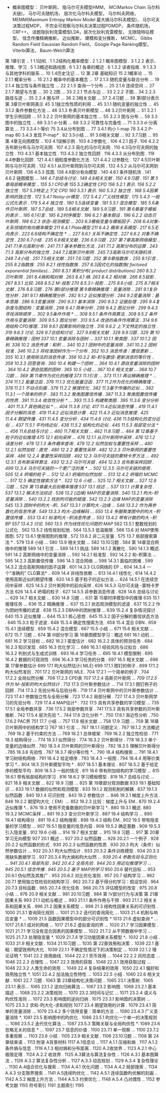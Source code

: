 - 概率图模型：
贝叶斯网，
隐马尔可夫模型HMM，
MC(Markov Chain 马尔科夫链)，
马尔可夫随机场，
层次化马尔科夫模型，
马尔科夫网络，
MEMM(Maximum Entropy Markov Model 最大熵马尔科夫模型)，
马尔可夫决策过程MDP，
不完全可观察马尔科夫决策过程POMDP，
条件随机场，CRF++，
话题隐狄利克雷模型LDA，层次化狄利克雷模型，
无限隐特征模型，
信念传播精确推断，
近似推断，
建模和变分推断，
MCMC，
Gibbs Random Field
Gaussian Random Field，
Google Page Ranking模型，
Viterbi算法，
Baum-Welch算法


第 1章引言 .. 1
1.1动机 . 1
1.2结构化概率模型 . 2
1.2.1 概率图模型 . 3
1.2.2 表示、推理、学习 . 5
1.3概述和路线图 . 6
1.3.1 各章的概述 . 6
1.3.2 读者指南 . 9
1.3.3 与其他学科的联系 ... 10
1.4历史注记 ... 12
第 2章 基础知识 15
2.1概率论 ... 15
2.1.1 概率分布 ... 15
2.1.2 概率中的基本概念 ... 17
2.1.3 随机变量与联合分布 ... 19
2.1.4 独立性与条件独立性 ... 22
2.1.5 查询一个分布 ... 25
2.1.6 连续空间 ... 27
2.1.7 期望与方差 ... 30
2.2图 ... 33
2.2.1 节点与边 ... 33
2.2.2 子图... 34
2.2.3 路径与迹 ... 35
2.2.4 圈与环 ... 36
2.3相关文献 ... 37
2.4习题 ... 38
第Ⅰ部分表示
第 3章贝叶斯网表示 45
3.1独立性性质的利用 ... 45
3.1.1 随机变量的独立性 ... 45
3.1.2 条件参数化方法 ... 46
3.1.3 朴素贝叶斯模型 ... 48
3.2贝叶斯网 ... 51
3.2.1 学生示例回顾 ... 51
3.2.2 贝叶斯网的基本独立性 ... 55
3.2.3 图与分布 ... 59
3.3图中的独立性 ... 68
3.3.1 d-分离 ... 68
3.3.2 可靠性与完备性 ... 71
3.3.3 d-分离算法 ... 73
3.3.4 I-等价 75
3.4从分布到图 ... 77
3.4.1 昀小 I-map 78
3.4.2 P-map 80
3.4.3 发现 P-map* . 82
3.5小结 ... 91
3.6相关文献 ... 92
3.7习题 ... 95
第 4章无向图模型 .. 103
4.1误解示例 . 103
4.2参数化 . 106
4.2.1 因子. 106
4.2.2 吉布斯分布与马尔可夫网 . 107
4.2.3 简化的马尔可夫网 . 110
4.3马尔可夫网的独立性 . 113
4.3.1 基本独立性 . 113
4.3.2 独立性回顾 . 116
4.3.3 从分布到图 . 119
4.4参数化回顾 . 121
4.4.1 细粒度参数化方法 . 121
4.4.2 过参数化 . 127
4.5贝叶斯网与马尔可夫网 . 132
4.5.1 从贝叶斯网到马尔可夫网 . 132
4.5.2 从马尔可夫网到贝叶斯网 . 136
4.5.3 弦图. 138
4.6部分有向模型 . 140
4.6.1 条件随机场 . 141
4.6.2 链图模型 *... 146
4.7总结与讨论 . 149
4.8相关文献 . 150
4.9习题 . 151
第 5章局部概率模型 .. 155
5.1 CPD表 155
5.2确定性 CPD 156
5.2.1 表示. 156
5.2.2 独立性 . 157
5.3特定上下文 CPD 160
5.3.1 表示. 160
5.3.2 独立性 . 168
5.4因果影响的独立性 . 172
5.4.1 Noisy-or模型 . 172
5.4.2 广义线性模型 . 175
5.4.3 一般公式化表示 . 179
5.4.4 独立性 . 180
5.5连续变量 . 181
5.5.1 混合模型 . 185
5.6条件贝叶斯网 . 187
5.7总结 . 189
5.8相关文献 . 189
5.9习题 . 191
第 6章基于模板的表示 .. 195
6.1引言 . 195
6.2时序模型 . 196
6.2.1 基本假设 . 196
6.2.2 动态贝叶斯网 . 198
6.2.3 状态-观测模型 ... 203
6.3模板变量与模板因子 . 208
6.4对象-关系领域的有向概率模型 211
6.4.1 Plate模型 211
6.4.2 概率关系模型 . 217
6.5无向表示 . 223
6.6结构不确定性 * ... 227
6.6.1 关系不确定性 . 227
6.6.2 对象不确定性 . 230
6.7小结 . 235
6.8相关文献 . 236
6.9习题 . 237
第 7章高斯网络模型 .. 241
7.1多元高斯分布 . 241
7.1.1 基本参数化方法 . 241
7.1.2 高斯分布的运算 . 243
7.1.3 高斯分布的独立性 . 244
7.2高斯贝叶斯网 . 245
7.3高斯马尔可夫随机场 . 248
7.4小结 . 251
7.5相关文献 . 251
7.6习题 . 252
第 8章指数族 .. 255
8.1引言 . 255
8.2指数族 . 255
8.2.1 线性指数族 . 257
8.3因式化的指数族( factored exponential families)... 260
8.3.1 乘积分布( product distributions) 260
8.3.2 贝叶斯网 . 261
8.4熵和相对熵 . 263
8.4.1 熵. 263
8.4.2 相对熵 . 266
8.5投影 . 267
8.5.1 比较. 268
8.5.2 M-投影 270
8.5.3 I-投影 .. 275
8.6小结 . 275
8.7相关文献 . 276
8.8习题 . 276
第Ⅱ部分推理
第 9章精确推理：变量消除 .. 281
9.1复杂性分析 . 281
9.1.1 精确推理分析 . 282
9.1.2 近似推理分析 . 284
9.2变量消除：基本思路 . 286
9.3变量消除 . 290
9.3.1 基本消除 . 290
9.3.2 证据处理 . 295
9.4复杂度与图结构：变量消除 . 298
9.4.1 简单分析 . 298
9.4.2 图论分析 . 299
9.4.3 寻找消除顺序 *... 302
9.5条件作用 * ... 308
9.5.1 条件作用算法 . 308
9.5.2 条件作用与变量消除 . 309
9.5.3 图论分析 . 313
9.5.4 改进的条件作用算法 . 314
9.6用结构 CPD推理*.. 316
9.6.1 因果影响的独立性 . 316
9.6.2 上下文特定的独立性 . 319
9.6.3 讨论. 326
9.7总结和讨论 . 327
9.8相关文献 . 328
9.9习题 . 329
第 10章精确推理：团树 337
10.1 变量消除与团树 ... 337
10.1.1 聚类图 . 337
10.1.2 团树. 338
10.2 消息传递：和积 ... 340
10.2.1 团树中的变量消除 . 341
10.2.2 团树校准 . 346
10.2.3 将校准团树作为一个分布 . 352
10.3 消息传递：置信更新 ... 355
10.3.1 使用除法的消息传递 . 356
10.3.2 和-积与置信-更新消息的等价性 .. 359
10.3.3 回答查询 . 360
10.4 构建一个团树 ... 364
10.4.1 源自变量消除的团树 . 364
10.4.2 源自弦图的团树 . 365
10.5 小结 ... 367
10.6 相关文献 ... 368
10.7 习题 ... 369
第 11章作为优化的推理 373
11.1引言 ... 373
11.1.1 再议精确推理 * ... 374
11.1.2 能量泛函 . 376
11.1.3 优化能量泛函 . 377
11.2作为优化的精确推理 ... 378
11.2.1 不动点刻画 . 379
11.2.2 推理优化 . 382
11.3基于传播的近似 ... 382
11.3.1 一个简单的例子 . 383
11.3.2 聚类图置信传播 . 387
11.3.3 聚类图置信传播的性质 . 391
11.3.4 收敛性分析 * ... 393
11.3.5 构建聚类图 . 395
11.3.6 变分分析 . 401
11.3.7 其他熵近似 * ... 404
11.3.8 讨论. 417
11.4近似消息传播 *.. 419
11.4.1 因子分解的消息 . 419
11.4.2 近似消息计算 . 422
11.4.3 近似消息推理 . 425
11.4.4 期望传播 . 431
11.4.5 变分分析 . 434
11.4.6 讨论. 436
11.5结构化的变分近似 ... 437
11.5.1 平均场近似 . 438
11.5.2 结构化的近似 . 445
11.5.3 局部变分法 * ... 456
11.6总结与讨论 ... 460
11.7相关文献 ... 462
11.8习题 ... 464
第 12章基于粒子的近似推理 475
12.1 前向采样 ... 476
12.1.1 从贝叶斯网中采样 . 476
12.1.2 误差分析 . 478
12.1.3 条件概率查询 . 479
12.2 似然加权与重要性采样 ... 480
12.2.1 似然加权：直觉 . 480
12.2.2 重要性采样 . 482
12.2.3 贝叶斯网的重要性采样 . 486
12.2.4 重要性采样回顾 . 492
12.3 马尔可夫链的蒙特卡罗方法 ... 492
12.3.1 吉布斯采样算法 . 493
12.3.2 马尔可夫链 . 494
12.3.3 吉布斯采样回顾 . 499
12.3.4 马尔可夫链的一个更广泛的类 * ... 502
12.3.5 马尔可夫链的使用 . 505
12.4 坍塌的粒子 ... 512
12.4.1 坍塌的似然加权 *... 513
12.4.2 坍塌的 MCMC ... 517
12.5 确定性搜索方法 * . 522
12.6 小结 ... 525
12.7 相关文献 ... 527
12.8 习题 ... 529
第 13章最大后验概率推理 537
13.1 综述 ... 537
13.1.1 计算复杂性 . 537
13.1.2 解决方法综述 . 538
13.2 (边缘) MAP的变量消除.. 540
13.2.1 昀大-积变量消除 ... 540
13.2.2 找到昀可能的赋值 . 542
13.2.3 边缘 MAP的变量消除* 545
13.3 团树中的昀大 -积.. 547
13.3.1 计算昀大 -边缘 ... 548
13.3.2 作为再参数化的信息传递 . 549
13.3.3 昀大-边缘解码 ... 550
13.4 多圈聚类图中的昀大 -积置信传播 .. 553
13.4.1 标准昀大 -积消息传递 ... 553
13.4.2 带有计数的昀大 -积 BP* 557
13.4.3 讨论. 560
13.5 作为线性优化问题的 MAP* 562
13.5.1 整数规划的公式化 . 562
13.5.2 线性规划松弛 . 564
13.5.3 低温极限 . 566
13.6 对 MAP使用图割. 572
13.6.1 使用图割的推理 . 572
13.6.2 非二元变量 . 575
13.7 局部搜索算法 * . 579
13.8 小结 ... 580
13.9 相关文献 ... 582
13.10习题 . 584
第 14章混合网络中的推理 589
14.1 引言 ... 589
14.1.1 挑战. 589
14.1.2 离散化 . 590
14.1.3 概述. 591
14.2 高斯网络中的变量消除 ... 592
14.2.1 标准型 . 592
14.2.2 和-积算法 ... 595
14.2.3 高斯置信传播 . 596
14.3 混合网络 ... 598
14.3.1 面临的困难 . 599
14.3.2 混合高斯网络的因子运算 . 601
14.3.3 CLG网络的 EP .. 604
14.3.4 一个“准确的” CLG算法* .. 609
14.4 非线性依赖 ... 613
14.4.1 线性化 . 614
14.4.2 使用高斯近似的期望传播 . 620
14.5 基于粒子的近似方法 ... 624
14.5.1 在连续空间中采样 . 625
14.5.2 贝叶斯网中的前向采样 . 626
14.5.3 马尔可夫链 -蒙特卡罗方法 626
14.5.4 坍塌的粒子 . 627
14.5.5 非参数消息传递 . 628
14.6 总结与讨论 ... 629
14.7 相关文献 ... 630
14.8 习题 ... 631
第 15章时序模型中的推理 635
15.1 推理任务 ... 636
15.2 精确推理 ... 637
15.2.1 状态观测模型的滤波 . 637
15.2.2 作为团树传播的滤波 . 638
15.2.3 DBN中的团树推理 ... 639
15.2.4 复杂情况探讨 . 640
15.3 近似推理 ... 644
15.3.1 核心思想 . 645
15.3.2 因子分解的置信状态方法 . 646
15.3.3 粒子滤波 . 648
15.3.4 确定性搜索方法 . 658
15.4 混合 DBN.. 659
15.4.1 连续模型 . 659
15.4.2 混合模型 . 667
15.5 小结 ... 671
15.6 相关文献 ... 672
15.7 习题 ... 674
第 Ⅲ部分学习
第 16章图模型学习：概述 681
16.1 动机 ... 681
16.2 学习目标 ... 682
16.2.1 密度估计 . 682
16.2.2 具体的预测任务 . 684
16.2.3 知识发现 . 685
16.3 优化学习 ... 686
16.3.1 经验风险与过拟合 . 686
16.3.2 判别式与生成式训练 . 693
16.4 学习任务 ... 695
16.4.1 模型限制 . 695
16.4.2 数据的可观测性 . 696
16.4.3 学习任务的分类 . 697
16.5 相关文献 ... 698
第 17章参数估计 699
17.1 昀大似然估计( MLE) 699
17.1.1 图钉的例子 . 699
17.1.2 昀大似然准则 . 701
17.2 贝叶斯网的 MLE.. 704
17.2.1 一个简单的例子 . 704
17.2.2 全局似然分解 . 706
17.2.3 CPD表 707
17.2.4 高斯贝叶斯网 *... 709
17.2.5 作为 M-投影的昀大似然估计* . 713
17.3 贝叶斯参数估计 ... 714
17.3.1 图钉例子的回顾 . 714
17.3.2 先验分布与后验分布 . 719
17.4 贝叶斯网中的贝叶斯参数估计 ... 723
17.4.1 参数独立性与全局分解 . 723
17.4.2 局部分解 . 727
17.4.3 贝叶斯网学习的先验分布 . 729
17.4.4 MAP估计* . 732
17.5 具有共享参数的学习模型 ... 735
17.5.1 全局参数共享 . 736
17.5.2 局部参数共享 . 741
17.5.3 具有共享参数的贝叶斯推断 . 742
17.5.4 层次先验 *... 744
17.6 泛化分析 * . 750
17.6.1 渐近性分析 . 750
17.6.2 PAC界 751
17.7 小结 ... 757
17.8 相关文献 ... 758
17.9 习题 ... 759
第 18章贝叶斯网中的结构学习 767
18.1 引言 ... 767
18.1.1 问题定义 . 767
18.1.2 方法概述 . 769
18.2 基于约束的方法 ... 769
18.2.1 总体框架 . 769
18.2.2 独立性检验 . 771
18.3 结构得分 ... 774
18.3.1 似然得分 . 774
18.3.2 贝叶斯得分 . 778
18.3.3 单个变量的边缘似然 . 780
18.3.4 贝叶斯网的贝叶斯得分 . 782
18.3.5 理解贝叶斯得分 . 785
18.3.6 先验性 . 787
18.3.7 得分等价性 *... 790
18.4 结构搜索 ... 791
18.4.1 学习树结构网络 . 791
18.4.2 给定顺序 . 793
18.4.3 一般图 . 794
18.4.4 用等价类学习 *... 804
18.5 贝叶斯模型平均 * . 807
18.5.1 基本理论 . 807
18.5.2 基于给定序的模型平均 . 809
18.5.3 一般的情况 . 811
18.6 带有附加结构的学习模型 ... 815
18.6.1 带有局部结构的学习 . 816
18.6.2 学习模板模型 . 819
18.7 总结与讨论 ... 821
18.8 相关文献 ... 822
18.9 习题 ... 825
第 19章部分观测数据 833
19.1 基础知识 ... 833
19.1.1 数据的似然和观测模型 . 833
19.1.2 观测机制的解耦 . 837
19.1.3 似然函数 . 840
19.1.4 可识别性 . 843
19.2 参数估计 ... 846
19.2.1 梯度上升方法 . 846
19.2.2 期望昀大化（ EM）... 852
19.2.3 比较：梯度上升与 EM.. 870
19.2.4 近似推理 *... 876
19.3 使用不完备数据的贝叶斯学习 *.. 880
19.3.1 概述. 880
19.3.2 MCMC采样 ... 881
19.3.3 变分贝叶斯学习 . 887
19.4 结构学习 ... 890
19.4.1 结构得分 . 891
19.4.2 结构搜索 . 898
19.4.3 结构 EM.. 902
19.5 带有隐变量的学习模型 ... 907
19.5.1 隐变量的信息内容 . 908
19.5.2 确定基数 . 909
19.5.3 引入隐变量 . 912
19.6 小结 ... 914
19.7 相关文献 ... 915
19.8 习题 ... 917
第 20章学习无向模型 927
20.1 概述 ... 927
20.2 似然函数 ... 928
20.2.1 一个例子 . 928
20.2.2 似然函数的形式 . 930
20.2.3 似然函数的性质 . 930
20.3 昀大（条件）似然参数估计 ... 932
20.3.1 昀大似然估计 . 933
20.3.2 条件训练模型 . 934
20.3.3 用缺失数据学习 . 937
20.3.4 昀大熵和昀大似然 *... 939
20.4 参数先验与正则化 ... 941
20.4.1 局部先验 . 942
20.4.2 全局先验 . 944
20.5 用近似推理学习 ... 945
20.5.1 信念传播 . 945
20.5.2 基于 MAP的学习* 950
20.6 替代目标 ... 953
20.6.1 伪似然及其推广 . 953
20.6.2 对比优化准则 . 957
20.7 结构学习 ... 962
20.7.1 使用独立性检验的结构学习 . 962
20.7.2 基于得分的学习：假设空间 . 964
20.7.3 目标函数 . 965
20.7.4 优化任务 . 968
20.7.5 评估模型的改变 . 975
20.8 小结 ... 978
20.9 相关文献 ... 981
20.10习题 . 984
第 Ⅳ部分行为与决策
第 21章因果关系 993
21.1 动机与概述 ... 993
21.1.1 条件作用与干预 . 993
21.1.2 相关关系和因果关系 . 996
21.2 因果关系模型 ... 998
21.3 结构性因果关系的可识别性 . 1000
21.3.1 查询简化规则 ... 1001
21.3.2 迭代的查询简化 ... 1003
21.4 机制与响应变量 * ... 1009
21.5 函数因果模型中的部分可识别性 * 1013
21.6 虚拟查询 * ... 1017
21.6.1 成对的网络 ... 1017
21.6.2 虚拟查询的界 ... 1020
21.7 学习因果模型 . 1021
21.7.1 学习没有混合因素的因果模型 ... 1022
21.7.2 从干预数据中学习 ... 1025
21.7.3 处理隐变量 *. 1029
21.7.4 学习功能因果关系模型 *.. 1032
21.8 小结 . 1033
21.9 相关文献 . 1034
21.10习题 ... 1035
第 22章效用和决策 .. 1039
22.1 基础：期望效用昀大化 . 1039
22.1.1 不确定性情况下的决策制定 ... 1039
22.1.2 理论证明 *. 1041
22.2 效用曲线 . 1044
22.2.1 货币效用 ... 1044
22.2.2 风险态度 ... 1046
22.2.3 合理性 ... 1047
22.3 效用的获取 . 1048
22.3.1 效用获取过程 ... 1048
22.3.2 人类生命的效用 ... 1049
22.4 复杂结果的效用 . 1050
22.4.1 偏好和效用独立性 *. 1051
22.4.2 加法独立性特性 ... 1053
22.5 小结 . 1060
22.6 相关文献 . 1061
22.7 习题 . 1063
第 23章结构化决策问题 .. 1065
23.1 决策树 . 1065
23.1.1 表示... 1065
23.1.2 逆向归纳算法 ... 1067
23.2 影响图 . 1068
23.2.1 基本描述 ... 1068
23.2.2 决策规则 ... 1070
23.2.3时间与记忆 ... 1071
23.2.4 语义与昀优性准则 ... 1072
23.3 影响图的逆向归纳 . 1075
23.3.1 影响图的决策树 ... 1075
23.3.2 求和-昀大化-求和规则 1077
23.4 期望效用的计算 . 1079
23.4.1 简单的变量消除 ... 1079
23.4.2 多个效用变量：简单的方法 ... 1080
23.4.3 广义变量消除 *. 1081
23.5 影响图中的昀优化 . 1086
23.5.1 昀优化一个单一的决策规则 ... 1086
23.5.2 迭代优化算法 ... 1087
23.5.3 策略关联与全局昀优性 *. 1089
23.6 忽略无关的信息 * ... 1097
23.7 信息的价值 . 1100
23.7.1 单一观察 ... 1100
23.7.2 多重观察 ... 1103
23.8 小结 . 1105
23.9 相关文献 . 1106
23.10习题 ... 1108
第 24章结束语 .. 1113
附录 A背景材料 1117
A.1信息论 .. 1117
A.1.1 压缩和熵 . 1117
A.1.2 条件熵与信息 . 1119
A.1.3 相对熵和分布距离 . 1120
A.2收敛界 .. 1123
A.2.1 中心极限定理 . 1124
A.2.2 收敛界 . 1125
A.3算法与算法复杂性 .. 1126
A.3.1 基本图算法 .. 1126
A.3.2 算法复杂性分析 .. 1127
A.3.3 动态规划 .. 1129
A.3.4 复杂性理论 .. 1130
A.4组合优化与搜索 .. 1134
A.4.1 优化问题 .. 1134
A.4.2 局部搜索 .. 1134
A.4.3 分支限界搜索 .. 1141
A.5连续昀优化 .. 1142
A.5.1 连续函数昀优解的刻画 .. 1142
A.5.2 梯度上升方法 .. 1144
A.5.3 约束优化 .. 1148
A.5.4 凸对偶性 .. 1152
参考文献 1155
符号索引 1191
主题索引 1195